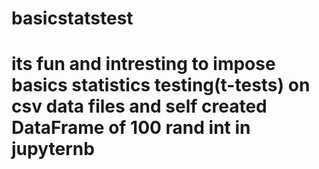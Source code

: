 # basicstatstest
# its fun and intresting to impose basics statistics testing(t-tests) on csv data files and self created DataFrame of 100 rand int in jupyternb 
